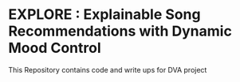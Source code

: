 # EXPLORE : Explainable Song Recommendations with Dynamic Mood Control

This Repository contains code and write ups for DVA project
